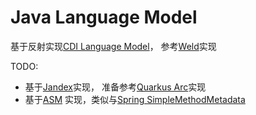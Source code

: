 # Java Language Model

基于反射实现[CDI Language Model](https://github.com/jakartaee/cdi/tree/master/lang-model)， 参考[Weld](https://github.com/weld/core/tree/master/weld-lite-extension-translator)实现 

TODO:
- 基于[Jandex](https://github.com/smallrye/jandex)实现， 准备参考[Quarkus Arc](https://github.com/quarkusio/quarkus/tree/main/independent-projects/arc/processor/src/main/java/io/quarkus/arc/processor/bcextensions)实现
- 基于[ASM](https://asm.ow2.io/) 实现，类似与[Spring SimpleMethodMetadata](https://github.com/spring-projects/spring-framework/tree/main/spring-core/src/main/java/org/springframework/core/type/classreading)
